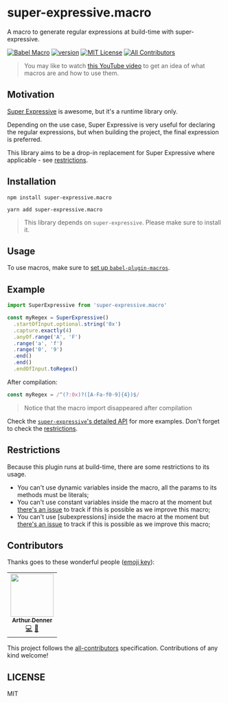 # super-expressive.macro

A macro to generate regular expressions at build-time with super-expressive.

<!-- prettier-ignore-start -->
[![Babel Macro](https://img.shields.io/badge/babel--macro-%F0%9F%8E%A3-f5da55.svg?style=flat-square)](https://github.com/kentcdodds/babel-plugin-macros)
[![version][version-badge]][package] [![MIT License][license-badge]][license]
[![All Contributors](https://img.shields.io/badge/all_contributors-1-orange.svg?style=flat-square)](#contributors)
<!-- prettier-ignore-end -->

> You may like to watch
> [this YouTube video](https://www.youtube.com/watch?v=1queadQ0048&list=PLV5CVI1eNcJgCrPH_e6d57KRUTiDZgs0u)
> to get an idea of what macros are and how to use them.

## Motivation

[Super Expressive](https://github.com/francisrstokes/super-expressive) is
awesome, but it's a runtime library only.

Depending on the use case, Super Expressive is very useful for declaring the
regular expressions, but when building the project, the final expression is
preferred.

This library aims to be a drop-in replacement for Super Expressive where
applicable - see [restrictions](#restrictions).

## Installation

`npm install super-expressive.macro`

`yarn add super-expressive.macro`

> This library depends on `super-expressive`. Please make sure to install it.

## Usage

To use macros, make sure to
[set up `babel-plugin-macros`](https://github.com/kentcdodds/babel-plugin-macros/blob/main/other/docs/user.md).

## Example

```js
import SuperExpressive from 'super-expressive.macro'

const myRegex = SuperExpressive()
  .startOfInput.optional.string('0x')
  .capture.exactly(4)
  .anyOf.range('A', 'F')
  .range('a', 'f')
  .range('0', '9')
  .end()
  .end()
  .endOfInput.toRegex()
```

After compilation:

```js
const myRegex = /^(?:0x)?([A-Fa-f0-9]{4})$/
```

> Notice that the macro import disappeared after compilation

Check the
[`super-expressive`'s detailed API](https://github.com/francisrstokes/super-expressive/#api)
for more examples. Don't forget to check the [restrictions](#restrictions).

## Restrictions

Because this plugin runs at build-time, there are some restrictions to its
usage.

- You can't use dynamic variables inside the macro, all the params to its
  methods must be literals;
- You can't use constant variables inside the macro at the moment but
  [there's an issue](https://github.com/arthurdenner/super-expressive.macro/issues/2)
  to track if this is possible as we improve this macro;
- You can't use [subexpressions] inside the macro at the moment but
  [there's an issue](https://github.com/arthurdenner/super-expressive.macro/issues/3)
  to track if this is possible as we improve this macro;

## Contributors

Thanks goes to these wonderful people ([emoji key](https://github.com/all-contributors/all-contributors#emoji-key)):

<!-- ALL-CONTRIBUTORS-LIST:START - Do not remove or modify this section -->
<!-- prettier-ignore-start -->
<!-- markdownlint-disable -->
<table>
  <tr>
    <td align="center"><a href="https://linktr.ee/arthurdenner"><img src="https://avatars.githubusercontent.com/u/13774309?v=4?s=100" width="100px;" alt=""/><br /><sub><b>Arthur Denner</b></sub></a><br /><a href="https://github.com/arthurdenner/super-expressive.macro/commits?author=arthurdenner" title="Code">💻</a> <a href="#maintenance-arthurdenner" title="Maintenance">🚧</a></td>
  </tr>
</table>

<!-- markdownlint-restore -->
<!-- prettier-ignore-end -->

<!-- ALL-CONTRIBUTORS-LIST:END -->

This project follows the
[all-contributors](https://github.com/kentcdodds/all-contributors)
specification. Contributions of any kind welcome!

## LICENSE

MIT

[license-badge]:
  https://img.shields.io/npm/l/super-expressive.macro.svg?style=flat-square
[license]:
  https://github.com/arthurdenner/super-expressive.macro/blob/main/LICENSE
[version-badge]:
  https://img.shields.io/npm/v/super-expressive.macro.svg?style=flat-square
[package]: https://www.npmjs.com/package/super-expressive.macro
